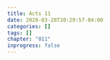 ```yaml
---
title: Acts 11
date: 2020-03-28T20:29:57-04:00
categories: []
tags: []
chapter: "011"
inprogress: false
---
```


